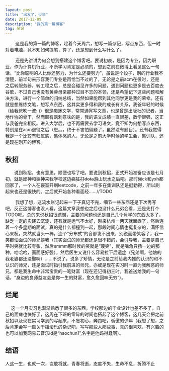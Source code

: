 ```yaml
---
layout: post
title: "出发了，少年"
date: 2017-12-09 
description: "我的第一篇博客"
tag: 杂记
---
```


&emsp;&emsp;  这是我的第一篇的博客，趁着今天周六，想写一篇杂记，写点东西，但一时对着电脑，竟不知如何提笔，算了，还是想到什么写什么了。

    还是先讲讲为何会想到搭建这个博客吧。要说初衷，是因为专业，因为职业，作为计算机行业，不断学习肯定是必须的，想到之前在微博上看见这么一句话，“比你聪明的人比你还努力，为什么还要努力”，虽说是个段子，别的行业我不清楚，前半句来形容我们专业是再恰当不过的了，无论是之前acm在役时，还是之后转服务器，转工程之后，总是会碰见许多的问题，遇到问题也更多是去百度去谷歌，不过自己也没有黄蓉母亲那种过目不忘的本领，还是希望记下这些问题和解决方法，进行一个简单的归纳总结，当然如果能帮到其他同学更是我的荣幸。还有就是想练练文笔，想写点东西，这其实更多得和我的成长有关系，我爸年轻的时候（给我爸吹一波: )）很是痴迷文学，常常通宵写文章，也是曾是出版社的记者，当地作协的骨干，然而颇有讽刺意味的是，我的语文成绩一直很差，数学很强，这正与我爸完全相反。进入大学后，也不再需要去学习语文，竟不知为何想写点东西，特别是在acm退役之后（恩。。。终于不害怕偏题了，虽然没有题目）。还有我觉得我是一个比较有归属感，集体感的人，无论是之前大学时候的学生会，集训队，还是现在刚开的博客。

## 秋招

&emsp;&emsp;说到秋招，也有意思，顺便也写了吧。要说到秋招，正式开始准备应该是七月初，就是邱神和狸神来我学校这边~~疯狂打dota~~游山玩水之后吧。那时候ck和yxh都回家了，一个人在寝室开刷leetcode，之前一年多在集训队还是挺勤得，所以刷起来也还是很快的。之后就开始各种看面经......//TODO

&emsp;&emsp; 我想了想，这流水账记起来一下子真记不完，细节一些东西还是下次再写吧，反正这博客也没人看，这篇文章我想也之后也没什么兄弟会看，还是先打个TODO吧。总的来说秋招很遗憾，主要的问题也还是自己几个月学的东西太多了，缺乏一定的实践去沉淀，还有就是运气不太好，刚来杭州一两天就面瘫了，然后连着一个多星期的面试，真的是什么都撞到一起，那段时间心情也挺复杂的，满怀信心来杭，突然就当头一棒，连个“分布式”的音都发不出来，别说面带笑容了，我一笑都怕面试的师兄揍我（其实面试的师兄都还是很不错的，会引导我，主要是自己平时笑就比较夸张，然后emmm那时候的笑就是“蔑笑”，就是嘴角只扬一边的那种，哈哈哈，画面感好强），然后医生又说什么容易拉下后遗症（兄弟啊，他娘的我老婆都还没娶啊）......不说了，说多了矫情，无论是之前给我内推的认识的和不认识的师兄，还是面试时指引我前进的师兄，亦或是现在实习时一直为我解惑的师兄，都是我生命中非常宝贵的一笔财富（现在还记得初三时，我爸送给我的一句话，“身边的良师益友会是你一生的财富，愈久愈回味无穷”）。

## 烂尾

&emsp; 这一个月实习也渐渐熟悉了很多的东西，学校那边的毕业设计也差不多了，自己的面瘫也快好了，这周在下班的零碎的时间也搭起了这个博客，这几天会把之前秋招以及现在实习学到的写起来，不忘初心，奔跑吧，骄傲的少年（我想了想，之后肯定会写一篇关于摇滚乐的杂记吧，写写那些人那些事，真的很喜欢，有兴趣的也可以加我网易云音乐id是“haochun1”,名字是他妈得蠢啊）。

## 结语

人这一生，也就一次，岂敢将就，青春将逝，态度不失，生命不息，折腾不止

